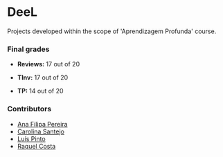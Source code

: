 # DeeL

Projects developed within the scope of 'Aprendizagem Profunda' course.


### Final grades

* **Reviews:** 17 out of 20

* **TInv:** 17 out of 20

* **TP:** 14 out of 20

### Contributors
* [Ana Filipa Pereira](https://github.com/FilipaPereira00)
* [Carolina Santejo](https://github.com/CarolinaSantejo)
* [Luís Pinto](https://github.com/L-Pinto)
* [Raquel Costa](https://github.com/chelesgaroth)